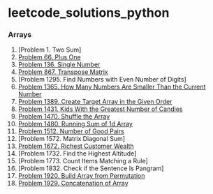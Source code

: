 # leetcode_solutions_python

### Arrays

1. [Problem 1. Two Sum]
2. [Problem 66. Plus One](https://leetcode.com/problems/plus-one/solutions/3679900/python-code/)
3. [Problem 136. Single Number](https://leetcode.com/problems/single-number/solutions/3679923/python-code/)
4. [Problem 867. Transpose Matrix](https://leetcode.com/problems/transpose-matrix/solutions/3679951/python-code/)
5. [Problem 1295. Find Numbers with Even Number of Digits]
6. [Problem 1365. How Many Numbers Are Smaller Than the Current Number](https://leetcode.com/problems/how-many-numbers-are-smaller-than-the-current-number/solutions/3675363/python-code/)
7. [Problem 1389. Create Target Array in the Given Order](https://leetcode.com/problems/create-target-array-in-the-given-order/solutions/3679965/python-code/)
8. [Problem 1431. Kids With the Greatest Number of Candies](https://leetcode.com/problems/kids-with-the-greatest-number-of-candies/solutions/3675331/python-code/)
9. [Problem 1470. Shuffle the Array](https://leetcode.com/problems/shuffle-the-array/solutions/3675326/python-code/)
10. [Problem 1480. Running Sum of 1d Array](https://leetcode.com/problems/running-sum-of-1d-array/solutions/3673675/pyhton-code/)
11. [Problem 1512. Number of Good Pairs](https://leetcode.com/problems/number-of-good-pairs/solutions/3675338/python-code/)
12. [Problem 1572. Matrix Diagonal Sum]
13. [Problem 1672. Richest Customer Wealth](https://leetcode.com/problems/richest-customer-wealth/solutions/3675316/python-code/)
14. [Problem 1732. Find the Highest Altitude]
15. [Problem 1773. Count Items Matching a Rule]
16. [Problem 1832. Check if the Sentence Is Pangram]
17. [Problem 1920. Build Array from Permutation](https://leetcode.com/problems/build-array-from-permutation/solutions/3673626/python-code/)
18. [Problem 1929. Concatenation of Array](https://leetcode.com/problems/concatenation-of-array/solutions/3673640/python-code-with-simple-addittion/)  
